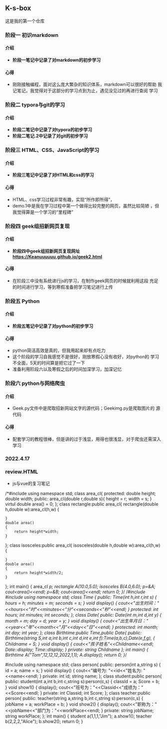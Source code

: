 ## K-s-box
这是我的第一个仓库
### 阶段一 初识markdown
#### 介绍
* **阶段一笔记中记录了对markdown的初步学习**
#### 心得
* 刚刚接触编程，面对这么庞大繁杂的知识体系，markdown可以很好的帮助
  我记笔记，我觉得对于这部分的学习点到为止，遇见没见过的再进行查阅
  学习
### 阶段二 typora与git的学习
#### 介绍
* **阶段二笔记中记录了对typora的初步学习**
* **阶段二笔记.2中记录了对git的初步学习**
### 阶段三 HTML、CSS、JavaScript的学习
#### 介绍
* **阶段三笔记中记录了对HTML和css的学习**
#### 心得
* HTML、css学习过程非常有趣，实现“所作即所得”，
* demo.1中是我在学习过程中第一个做得比较完整的网页，虽然比较简陋
  ，但我觉得算是一个学习的“里程碑”
### 阶段四 geek组招新网页复现
#### 介绍
* **阶段四中geek组招新网页复现网址  https://Keanuuuuuu.github.io/geek2.html**
#### 心得
* 在阶段三中没有系统进行js的学习，在制作geek网页的时候就利用这段
  充足的时间进行学习，等到寒假准备把学习笔记进行上传
### 阶段五 Python
#### 介绍
* **阶段五笔记中记录了对python的初步学习**
#### 心得
* python简洁高效是真的，但我用起来却有点吃力
* 这个阶段的学习自我感觉不是很好，刚放寒假心没有收好，对python的
  学习不全面，5天的时间算是把它过了一下
* 准备利用阶段六以及寒假之后的时间加深学习，加深记忆
### 阶段六 python与网络爬虫
#### 介绍
* Geek.py文件中是爬取招新网站文字的源代码；Geekimg.py是爬取图片的
  源代码
#### 心得
* 配套学习的教程很棒，但是讲的过于浅显，用得也很浅显，对于爬虫还需深入学习

### 2022.4.17
### review.HTML 
* js与vue的复习笔记

/*#include<iostream>
using namespace std;
class area_cl{
		protected:
			double height;
			double width;
		public:
			area_cl(double r,double s){
				height = r;
				width = s;
			}
			virtul double area() = 0;
};
class rectangle:public area_cl{
	rectangle(double h,double w):area_cl(h,w)
	{
		
	}
	double area()
	{
		return height*width;
	}
};
class isosceles:public area_cl{
	isosceles(double h,double w):area_cl(h,w)
	{
		
	}
	double area()
	{
		return height*width/2;
	}
};
int main()
{
	area_cl *p;
	rectangle A(10.0,5.0);
	isosceles B(4.0,6.0);
	p=&A;
	cout<<A->area()<<endl;
	p=&B;
	cout<<B->area()<<endl;
	return 0;
}*/
/*#include<iostream>
#include<string>
using namespace std;
class Time {
	public:
		Time(int h,int r,int s)
		{
			hours = h;
			minutes = m;
			seconds = s;
		}
		void display()
		{
			cout<<"出生时间："<<hours<<"时"<<minutes<<"分"<<seconds<<"秒"<<endl;
		}
	protected:
		int hours;
		int minutes;
		int seconds;
};
class Date{
	public:
		Date(int m,int d,int y)
		{
			month = m;
			day = d;
			year = y;
		}
		void display()
		{
			cout<<"出生年月日："<<year<<"年"<<month<<"月"<<day<<"日"<<endl;
		}
	protected:
		int month;
		int day;
		int year;
};
class Birthtime:public Time,public Date{
	public:
		Birthtime(string S,int a,int b,int c,int d,int e,int f):Time(a,b,c),Date(e,f,g),
		{
			Childname = S;
		}
		void display()
		{
			cout<<"孩子姓名"<<Childname<<endl;
			Date::display;
			Time::display;
		}
	private:
		string Childname
};
int main()
{
	Birthtime A("Tom",12,12,12,2022,1,1);
	A.display();
	return 0;
}*/

#include<iostream>
using namespace std;
class person{
	public:
		person(int a,string s)
		{
			id = a;
			name = s;
		}
		void display()
		{
			cout<<"编号为: "<<id<<"姓名为: "<<name<<endl;
		}
	private:
		int id;
		string name;
};
class student:public person{
	public:
		student(int a,int b,int c,string s):person(c,s)
		{
			classId = a;
			Score = b;
		}
		void show1()
		{
			display(); 
			cout<<"班号为："<<Classid<<"成绩为："<<Score<<endl;
		}
	private:
		int Classid;
		int Score;
};
class teacher:public person{
	public:
		teacher(string a,string b,int c,string s):person(c,s)
		{
			jobName = a;
			workPlace = b;
		}
		void show2()
		{
			display(); 
			cout<<"职称为："<<jobName<<"部门为："<<workPlace<<endl;
		}
	private:
		string jobName;
		string workPlace;
};
int main()
{
	student a(1,1,1,"Jim");
	a.show1();
	teacher b(2,2,2,"Alice");
	b.show2();
	return 0;
}
